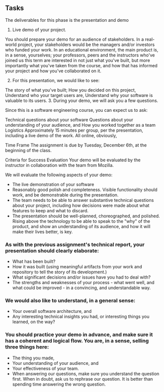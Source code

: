 
## Tasks
The deliverables for this phase is the presentation and demo
1. Live demo of your project.

You should prepare your demo for an audience of stakeholders. In a real-world project,  your stakeholders would be the managers and/or investors who funded your work. In an educational environment, the main product is, in a sense, yourselves; your professors, peers and the instructors who've joined us this term are interested in not just what you've built, but more importantly what you've taken from the course, and how that has informed your project and how you've collaborated on it.

2. For this presentation, we would like to see:

The story of what you've built;
How you decided on this project,
Understand who your target users are,
Understand why your software is valuable to its users.
 3. During your demo, we will ask you a few questions.

Since this is a software engineering course, you can expect us to ask:

Technical questions about your software
Questions about your understanding of your audience, and
How you worked together as a team
Logistics
Approximately 15 minutes per group, per the presentation, including a live demo of the work.
All online, obviously,


Time Frame
The assignment is due by Tuesday, December  6th, at the beginning of the class.

 

Criteria for Success
Evaluation
Your demo will be evaluated by the instructor in collaboration with the team from Mozilla.

 We will evaluate the following aspects of your demo:

 

- The live demonstration of your software
- Reasonably good polish and completeness. Visible functionality should work, and be demonstrable during the presentation.
- The team needs to be able to answer substantive technical questions about your project, including how decisions were made about what features to keep and what to discard.
- The presentation should be well-planned, choreographed, and polished. Rising above the technology to be able to speak to the "why" of the product, and show an understanding of its audience, and how it will make their lives better, is key.

### As with the previous assignment's technical report, your presentation should clearly elaborate:
- What has been built?
- How it was built (using meaningful artifacts from your work and repository to tell the story of its development.)
- What significant decisions and/or issues have you had to deal with?
- The strengths and weaknesses of your process - what went well, and what could be improved - in a convincing, and understandable way.

### We would also like to understand, in a general sense:
- Your overall software architecture, and
- Any interesting technical insights you had, or interesting things you learned, on the way?

### You should practice your demo in advance, and make sure it has a coherent and logical flow. You are, in a sense, selling three things here:
- The thing you made,
- Your understanding of your audience, and
- Your effectiveness of your team.
- When answering our questions, make sure you understand the question first.
When in doubt, ask us to rephrase our question. It is better than spending time answering the wrong question.
